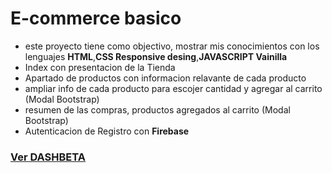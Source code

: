 # E-commerce basico

- este proyecto tiene como objectivo, mostrar mis conocimientos con los lenguajes
**HTML**,**CSS Responsive desing**,**JAVASCRIPT Vainilla**
- Index con presentacion de la Tienda 
- Apartado de productos con informacion relavante de cada producto
- ampliar info de cada producto para escojer cantidad y agregar al carrito (Modal Bootstrap)
- resumen de las compras, productos agregados al carrito (Modal Bootstrap)
- Autenticacion de Registro con **Firebase**

### [Ver DASHBETA](https://dashbeta-dashboard.netlify.app)

<img src="https://firebasestorage.googleapis.com/v0/b/imagenes-1ccc1.appspot.com/o/portafolio%2FSin%20t%C3%ADtulo.png?alt=media&token=922847be-6a03-44be-930e-e9e7493b2b2c" alt="">

